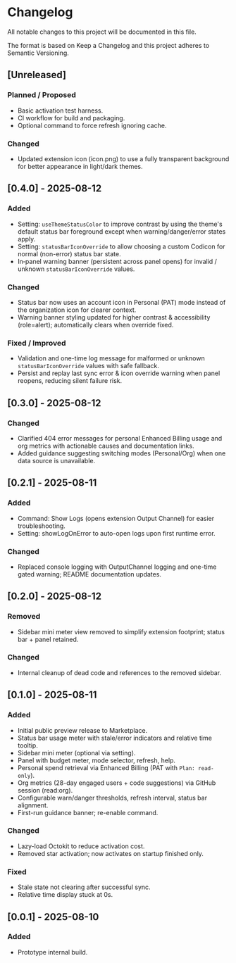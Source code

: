 # Changelog

All notable changes to this project will be documented in this file.

The format is based on Keep a Changelog and this project adheres to Semantic Versioning.

## [Unreleased]
### Planned / Proposed
- Basic activation test harness.
- CI workflow for build and packaging.
- Optional command to force refresh ignoring cache.
### Changed
- Updated extension icon (icon.png) to use a fully transparent background for better appearance in light/dark themes.

## [0.4.0] - 2025-08-12
### Added
- Setting: `useThemeStatusColor` to improve contrast by using the theme's default status bar foreground except when warning/danger/error states apply.
- Setting: `statusBarIconOverride` to allow choosing a custom Codicon for normal (non-error) status bar state.
- In‑panel warning banner (persistent across panel opens) for invalid / unknown `statusBarIconOverride` values.
### Changed
- Status bar now uses an account icon in Personal (PAT) mode instead of the organization icon for clearer context.
- Warning banner styling updated for higher contrast & accessibility (role=alert); automatically clears when override fixed.
### Fixed / Improved
- Validation and one-time log message for malformed or unknown `statusBarIconOverride` values with safe fallback.
- Persist and replay last sync error & icon override warning when panel reopens, reducing silent failure risk.

## [0.3.0] - 2025-08-12
### Changed
- Clarified 404 error messages for personal Enhanced Billing usage and org metrics with actionable causes and documentation links.
- Added guidance suggesting switching modes (Personal/Org) when one data source is unavailable.

## [0.2.1] - 2025-08-11
### Added
- Command: Show Logs (opens extension Output Channel) for easier troubleshooting.
- Setting: showLogOnError to auto-open logs upon first runtime error.

### Changed
- Replaced console logging with OutputChannel logging and one-time gated warning; README documentation updates.

## [0.2.0] - 2025-08-12
### Removed
- Sidebar mini meter view removed to simplify extension footprint; status bar + panel retained.
### Changed
- Internal cleanup of dead code and references to the removed sidebar.

## [0.1.0] - 2025-08-11
### Added
- Initial public preview release to Marketplace.
- Status bar usage meter with stale/error indicators and relative time tooltip.
- Sidebar mini meter (optional via setting).
- Panel with budget meter, mode selector, refresh, help.
- Personal spend retrieval via Enhanced Billing (PAT with `Plan: read-only`).
- Org metrics (28-day engaged users + code suggestions) via GitHub session (read:org).
- Configurable warn/danger thresholds, refresh interval, status bar alignment.
- First-run guidance banner; re-enable command.

### Changed
- Lazy-load Octokit to reduce activation cost.
- Removed star activation; now activates on startup finished only.

### Fixed
- Stale state not clearing after successful sync.
- Relative time display stuck at 0s.

## [0.0.1] - 2025-08-10
### Added
- Prototype internal build.
